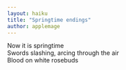 ```yaml
---
layout: haiku
title: "Springtime endings"
author: applemage
---
```


Now it is springtime<br>
Swords slashing, arcing through the air<br>
Blood on white rosebuds
